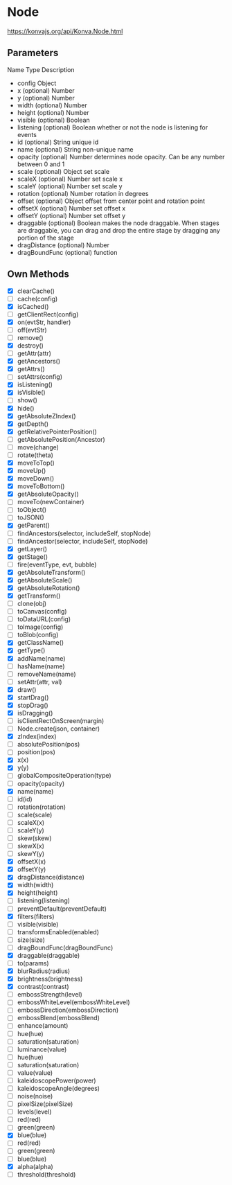 # Node
https://konvajs.org/api/Konva.Node.html

## Parameters
Name   Type   Description
- config	Object	
- x (optional)	Number	
- y (optional)	Number	
- width (optional)	Number	
- height (optional)	Number	
- visible (optional)	Boolean	
- listening (optional)	Boolean	whether or not the node is listening for events
- id (optional)	String	unique id
- name (optional)	String	non-unique name
- opacity (optional)	Number	determines node opacity. Can be any number between 0 and 1
- scale (optional)	Object	set scale
- scaleX (optional)	Number	set scale x
- scaleY (optional)	Number	set scale y
- rotation (optional)	Number	rotation in degrees
- offset (optional)	Object	offset from center point and rotation point
- offsetX (optional)	Number	set offset x
- offsetY (optional)	Number	set offset y
- draggable (optional)	Boolean	makes the node draggable. When stages are draggable, you can drag and drop the entire stage by dragging any portion of the stage
- dragDistance (optional)	Number	
- dragBoundFunc (optional)	function	

## Own Methods
- [X] clearCache()
- [ ] cache(config)
- [X] isCached()
- [ ] getClientRect(config)
- [X] on(evtStr, handler)
- [ ] off(evtStr)
- [ ] remove()
- [X] destroy()
- [ ] getAttr(attr)
- [X] getAncestors()
- [X] getAttrs()
- [ ] setAttrs(config)
- [X] isListening()
- [X] isVisible()
- [ ] show()
- [X] hide()
- [X] getAbsoluteZIndex()
- [X] getDepth()
- [X] getRelativePointerPosition()
- [ ] getAbsolutePosition(Ancestor)
- [ ] move(change)
- [ ] rotate(theta)
- [X] moveToTop()
- [X] moveUp()
- [X] moveDown()
- [X] moveToBottom()
- [X] getAbsoluteOpacity()
- [ ] moveTo(newContainer)
- [ ] toObject()
- [ ] toJSON()
- [X] getParent()
- [ ] findAncestors(selector, includeSelf, stopNode)
- [ ] findAncestor(selector, includeSelf, stopNode)
- [X] getLayer()
- [X] getStage()
- [ ] fire(eventType, evt, bubble)
- [X] getAbsoluteTransform()
- [X] getAbsoluteScale()
- [X] getAbsoluteRotation()
- [X] getTransform()
- [ ] clone(obj)
- [ ] toCanvas(config)
- [ ] toDataURL(config)
- [ ] toImage(config)
- [ ] toBlob(config)
- [X] getClassName()
- [X] getType()
- [X] addName(name)
- [ ] hasName(name)
- [ ] removeName(name)
- [ ] setAttr(attr, val)
- [X] draw()
- [X] startDrag()
- [X] stopDrag()
- [X] isDragging()
- [ ] isClientRectOnScreen(margin)
- [ ] Node.create(json, container)
- [X] zIndex(index)
- [ ] absolutePosition(pos)
- [ ] position(pos)
- [X] x(x)
- [X] y(y)
- [ ] globalCompositeOperation(type)
- [ ] opacity(opacity)
- [X] name(name)
- [ ] id(id)
- [ ] rotation(rotation)
- [ ] scale(scale)
- [ ] scaleX(x)
- [ ] scaleY(y)
- [ ] skew(skew)
- [ ] skewX(x)
- [ ] skewY(y)
- [X] offsetX(x)
- [X] offsetY(y)
- [X] dragDistance(distance)
- [X] width(width)
- [X] height(height)
- [ ] listening(listening)
- [ ] preventDefault(preventDefault)
- [X] filters(filters)
- [ ] visible(visible)
- [ ] transformsEnabled(enabled)
- [ ] size(size)
- [ ] dragBoundFunc(dragBoundFunc)
- [X] draggable(draggable)
- [ ] to(params)
- [X] blurRadius(radius)
- [X] brightness(brightness)
- [X] contrast(contrast)
- [ ] embossStrength(level)
- [ ] embossWhiteLevel(embossWhiteLevel)
- [ ] embossDirection(embossDirection)
- [ ] embossBlend(embossBlend)
- [ ] enhance(amount)
- [ ] hue(hue)
- [ ] saturation(saturation)
- [ ] luminance(value)
- [ ] hue(hue)
- [ ] saturation(saturation)
- [ ] value(value)
- [ ] kaleidoscopePower(power)
- [ ] kaleidoscopeAngle(degrees)
- [ ] noise(noise)
- [ ] pixelSize(pixelSize)
- [ ] levels(level)
- [ ] red(red)
- [ ] green(green)
- [X] blue(blue)
- [ ] red(red)
- [ ] green(green)
- [ ] blue(blue)
- [X] alpha(alpha)
- [ ] threshold(threshold)